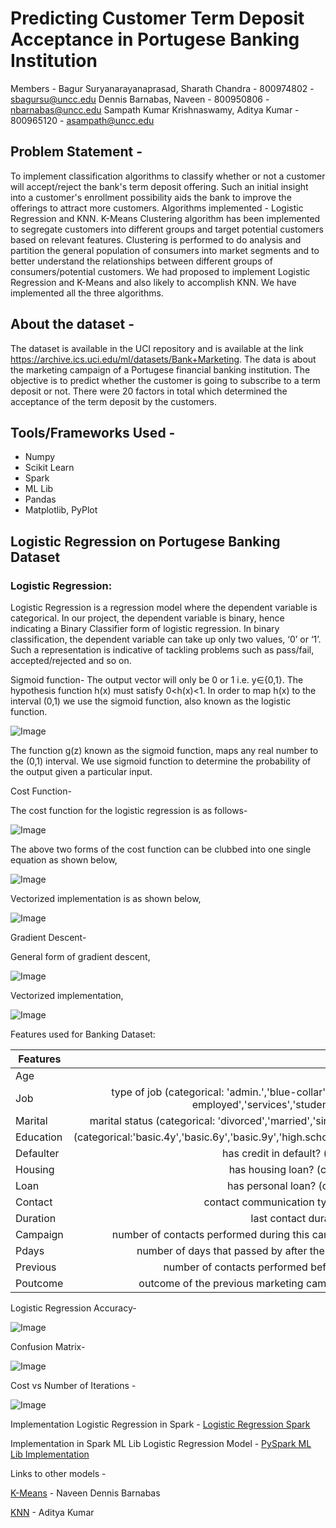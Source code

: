# Predicting Customer Term Deposit Acceptance in Portugese Banking Institution

Members -
Bagur Suryanarayanaprasad, Sharath Chandra - 800974802 - sbagursu@uncc.edu
Dennis Barnabas, Naveen - 800950806 - nbarnabas@uncc.edu
Sampath Kumar Krishnaswamy, Aditya Kumar - 800965120 - asampath@uncc.edu

## Problem Statement -

To implement classification algorithms to classify whether or not a customer will accept/reject the bank's term deposit offering. Such an initial insight into a customer's enrollment possibility aids the bank to improve the offerings to attract more customers. Algorithms implemented - Logistic Regression and KNN. K-Means Clustering algorithm has been implemented to segregate customers into different groups and target potential customers based on relevant features. Clustering is performed to do analysis and partition the general population of consumers into market segments and to better understand the relationships between different groups of consumers/potential customers. We had proposed to implement Logistic Regression and K-Means and also likely to accomplish KNN. We have implemented all the three algorithms.

## About the dataset -

The dataset is available in the UCI repository and is available at the link https://archive.ics.uci.edu/ml/datasets/Bank+Marketing. The data is about the marketing campaign of a Portugese financial banking institution. The objective is to predict whether the customer is going to subscribe to a term deposit or not. There were 20 factors in total which determined the acceptance of the term deposit by the customers.

## Tools/Frameworks Used -
- Numpy
- Scikit Learn
- Spark
- ML Lib
- Pandas
- Matplotlib, PyPlot

## Logistic Regression on Portugese Banking Dataset

### Logistic Regression:
Logistic Regression is a regression model where the dependent variable is categorical. In our project, the dependent variable is binary, hence indicating a Binary Classifier form of logistic regression. In binary classification, the dependent variable can take up only two values, ‘0’ or ‘1’. Such a representation is indicative of tackling problems such as pass/fail, accepted/rejected and so on.

Sigmoid function-
The output vector will only be 0 or 1 i.e. y∈{0,1}. The hypothesis function h(x) must satisfy 0<h(x)<1. In order to map h(x) to the interval (0,1) we use the sigmoid function, also known as the logistic function.

![Image](images/sigmoid.png)

The function g(z) known as the sigmoid function, maps any real number to the (0,1) interval. We use sigmoid function to determine the probability of the output given a particular input.

Cost Function-

The cost function for the logistic regression is as follows-

![Image](images/costfunction.png)

The above two forms of the cost function can be clubbed into one single equation as shown below,

![Image](images/simplifiedcostfunc.png)

Vectorized implementation is as shown below,

![Image](images/vectorImplementationCostFunc.png)

Gradient Descent-

General form of gradient descent,

![Image](images/gdGeneral.png)

Vectorized implementation,

![Image](images/vectorizedGD.png)

Features used for Banking Dataset:

| Features   |      Description      |
|----------|:-------------:|
| Age |  (numeric) |
| Job |    type of job (categorical: 'admin.','blue-collar','entrepreneur','housemaid','management','retired','self-employed','services','student','technician','unemployed','unknown')   |
| Marital | marital status (categorical: 'divorced','married','single','unknown'; note: 'divorced' means divorced or widowed) |
| Education |  (categorical:'basic.4y','basic.6y','basic.9y','high.school','illiterate','professional.course','university.degree','unknown')|
| Defaulter |  has credit in default? (categorical: 'no','yes','unknown') |
| Housing |  has housing loan? (categorical: 'no','yes','unknown')|
| Loan |  has personal loan? (categorical: 'no','yes','unknown') |
| Contact |  contact communication type (categorical: 'cellular','telephone') |
| Duration |  last contact duration, in seconds (numeric).|
| Campaign |  number of contacts performed during this campaign and for this client (numeric, includes last contact) |
| Pdays |  number of days that passed by after the client was last contacted from a previous campaign |
| Previous |  number of contacts performed before this campaign and for this client (numeric) |
| Poutcome |  outcome of the previous marketing campaign (categorical: 'failure','nonexistent','success') |


Logistic Regression Accuracy-

![Image](images/sparkLRAccuracyPieChart.png)

Confusion Matrix-

![Image](images/confusionmatrixSpark.png)

Cost vs Number of Iterations -

![Image](images/costvsnumiters.png)

Implementation Logistic Regression in Spark - [Logistic Regression Spark](https://github.com/sharathchandrabs/Cloud-Computing-Project/blob/master/sparkImplementation.py) 

Implementation in Spark ML Lib Logistic Regression Model - [PySpark ML Lib Implementation](https://github.com/naveendennis/LogisticRegression-using-Spark-with-MLlib/blob/master/LogisticRegressionWithMLlib.ipynb)

Links to other models -

[K-Means](https://github.com/naveendennis/LogisticRegression-using-Spark-with-MLlib/blob/master/KMeansClustering.ipynb) - Naveen Dennis Barnabas

[KNN](https://github.com/adithyaksk/KNN-cloud) - Aditya Kumar
